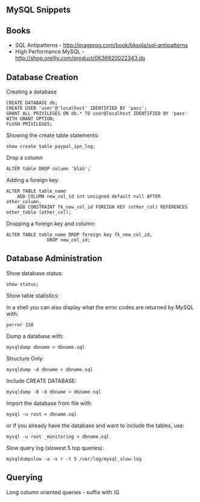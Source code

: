 MySQL Snippets 
--------------

Books
-----

* SQL Antipatterns - http://pragprog.com/book/bksqla/sql-antipatterns
* High Performance MySQL - http://shop.oreilly.com/product/0636920022343.do

Database Creation
-----------------

Creating a database

    CREATE DATABASE db;
    CREATE USER 'user'@'localhost' IDENTIFIED BY 'pass';
    GRANT ALL PRIVILEGES ON db.* TO user@localhost IDENTIFIED BY 'pass' WITH GRANT OPTION;
    FLUSH PRIVILEGES;

Showing the create table statements:

    show create table paypal_ipn_log;

Drop a column

    ALTER table DROP column 'blah';

Adding a foreign key:

    ALTER TABLE table_name 
	    ADD COLUMN new_col_id int unsigned default null AFTER other_column,
	    ADD CONSTRAINT fk_new_col_id FOREIGN KEY (other_col) REFERENCES other_table (other_col);

Dropping a foreign key and column:

    ALTER TABLE table_name DROP foreign key fk_new_col_id,
    			   DROP new_col_id;    			       
    
Database Administration
-----------------------

Show database status:
    
    show status;
    
Show table statistics:

In a shell you can also display what the error codes are returned by MySQL with:

	perror 150

Dump a database with:

	mysqldump dbname > dbname.sql
	
Structure Only:

	mysqldump -d dbname > dbname.sql

Include CREATE DATABASE:

	mysqldump -B -d dbname > dbname.sql
	
Import the database from file with:

	mysql -u root < dbname.sql
	
or if you already have the database and want to include the tables, use:

	mysql -u root _monitoring < dbname.sql

Slow query log (slowest 5 top queries):

	mysqldumpslow -a -s r -t 5 /var/log/mysql_slow-log
	
Querying
--------

Long column oriented queries - suffix with \G

